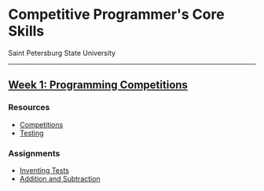 # Competitive Programmer's Core Skills

Saint Petersburg State University

---

## [Week 1: Programming Competitions](1_programming_competitions)
### Resources
* [Competitions](1_programming_competitions/competitions.pdf)
* [Testing](1_programming_competitions/testing.pdf)

### Assignments
* [Inventing Tests](1_programming_competitions/README.md#inventing-tests)
* [Addition and Subtraction](1_programming_competitions/README.md#addition-and-subtraction)
